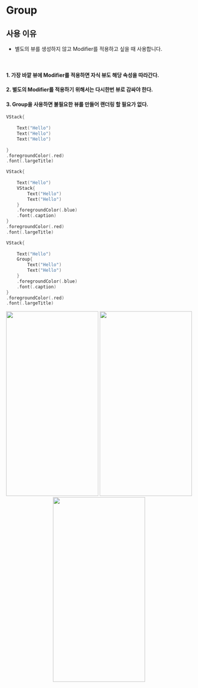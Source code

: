 # Group

## 사용 이유
- 별도의 뷰를 생성하지 않고 Modifier를 적용하고 싶을 때 사용합니다.


<br>

#### 1. 가장 바깥 뷰에 Modifier를 적용하면 자식 뷰도 해당 속성을 따라간다.
#### 2. 별도의 Modifier를 적용하기 위해서는 다시한번 뷰로 감싸야 한다.
#### 3. Group을 사용하면 불필요한 뷰를 만들어 랜더링 할 필요가 없다.

```swift
VStack{
            
    Text("Hello")
    Text("Hello")
    Text("Hello")
            
}
.foregroundColor(.red)
.font(.largeTitle)
```

```swift
VStack{
            
    Text("Hello")
    VStack{
        Text("Hello")
        Text("Hello")
    }
    .foregroundColor(.blue)
    .font(.caption)            
}
.foregroundColor(.red)
.font(.largeTitle)
```

```swift
VStack{
            
    Text("Hello")
    Group{
        Text("Hello")
        Text("Hello")
    }
    .foregroundColor(.blue)
    .font(.caption)            
}
.foregroundColor(.red)
.font(.largeTitle)
```

<p align ="center">

<img width = "250" height = "500" src ="https://github.com/yongbeomkwak/SwiftUI-Study/assets/48616183/2ca5b8a8-699f-40eb-a401-6165b84a21ea">

<img width = "250" height = "500" src ="https://github.com/yongbeomkwak/SwiftUI-Study/assets/48616183/860cb557-018a-4943-bdcc-b4898967dab0">

<img width = "250" height = "500" src ="https://github.com/yongbeomkwak/SwiftUI-Study/assets/48616183/860cb557-018a-4943-bdcc-b4898967dab0">
</p>
